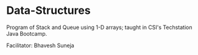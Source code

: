 # Data-Structures

Program of Stack and Queue using 1-D arrays; taught in CSI's Techstation Java Bootcamp.

Facilitator: Bhavesh Suneja
